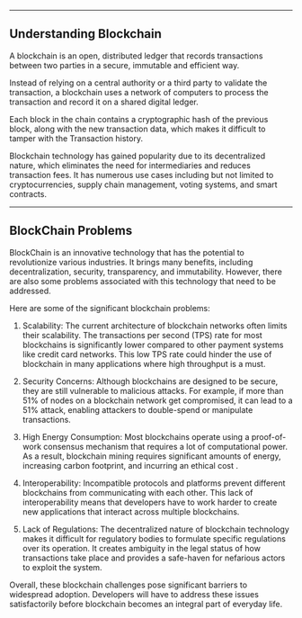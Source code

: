 
---

## Understanding Blockchain

A blockchain is an open, distributed ledger that records transactions between two parties in a secure, immutable and efficient way.

Instead of relying on a central authority or a third party to validate the transaction, a blockchain uses a network of computers to process the transaction and record it on a shared digital ledger.

Each block in the chain contains a cryptographic hash of the previous block, along with the new transaction data, which makes it difficult to tamper with the Transaction history.

Blockchain technology has gained popularity due to its decentralized nature, which eliminates the need for intermediaries and reduces transaction fees. It has numerous use cases including but not limited to cryptocurrencies, supply chain management, voting systems, and smart contracts.

---

## BlockChain Problems

BlockChain is an innovative technology that has the potential to revolutionize various industries. It brings many benefits, including decentralization, security, transparency, and immutability. However, there are also some problems associated with this technology that need to be addressed.

Here are some of the significant blockchain problems:

1.  Scalability: The current architecture of blockchain networks often limits their scalability. The transactions per second (TPS) rate for most blockchains is significantly lower compared to other payment systems like credit card networks. This low TPS rate could hinder the use of blockchain in many applications where high throughput is a must.
    
2.  Security Concerns: Although blockchains are designed to be secure, they are still vulnerable to malicious attacks. For example, if more than 51% of nodes on a blockchain network get compromised, it can lead to a 51% attack, enabling attackers to double-spend or manipulate transactions.
    
3.  High Energy Consumption: Most blockchains operate using a proof-of-work consensus mechanism that requires a lot of computational power. As a result, blockchain mining requires significant amounts of energy, increasing carbon footprint, and incurring an ethical cost .
    
4.  Interoperability: Incompatible protocols and platforms prevent different blockchains from communicating with each other. This lack of interoperability means that developers have to work harder to create new applications that interact across multiple blockchains.
    
5.  Lack of Regulations: The decentralized nature of blockchain technology makes it difficult for regulatory bodies to formulate specific regulations over its operation. It creates ambiguity in the legal status of how transactions take place and provides a safe-haven for nefarious actors to exploit the system.
    

Overall, these blockchain challenges pose significant barriers to widespread adoption. Developers will have to address these issues satisfactorily before blockchain becomes an integral part of everyday life.